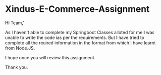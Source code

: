 # Xindus-E-Commerce-Assignment

Hi Team,'

As I haven't able to complete my Springboot Classes alloted for me I was unable to write the code ias per the requirements.
But I have tried to complete all the reuired information in the format from which I have learnt from Node.JS.

I hope once you will review this assignment.

Thank you.
